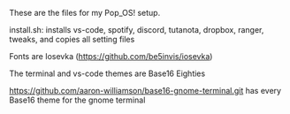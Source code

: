 These are the files for my Pop_OS! setup. 

install.sh: installs vs-code, spotify, discord, tutanota, dropbox, ranger, tweaks, and copies all setting files

Fonts are Iosevka (https://github.com/be5invis/iosevka)

The terminal and vs-code themes are Base16 Eighties

https://github.com/aaron-williamson/base16-gnome-terminal.git has every Base16 theme for the gnome terminal